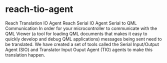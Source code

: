 # reach-tio-agent
Reach Translation IO Agent
Reach Serial IO Agent Serial to QML Communication In order for your microcontroller to communicate with the QML Viewer
(a tool for loading QML documents that makes it easy to quickly develop and debug QML applications) 
messages being sent need to be translated. 
We have created a set of tools called the Serial Input/Output Agent (SIO) and 
Translator Input Ouput Agent (TIO) agents to make this translation happen.
